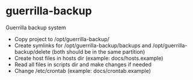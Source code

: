 # guerrilla-backup
Guerrilla backup system

* Copy project to /opt/guerrilla-backup/
* Create symlinks for /opt/guerrilla-backup/backups and /opt/guerrilla-backup/delete (both should be in the same partition)
* Create host files in hosts dir (example: docs/hosts.example)
* Read all files in scripts dir and make changes if needed
* Change /etc/crontab (example: docs/crontab.example)
